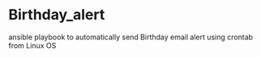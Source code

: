 # Birthday_alert
ansible playbook to automatically send Birthday email alert using crontab from Linux OS

